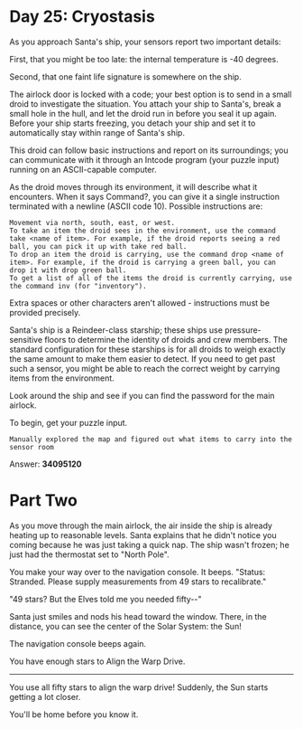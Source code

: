 # Day 25: Cryostasis
As you approach Santa's ship, your sensors report two important details:

First, that you might be too late: the internal temperature is -40 degrees.

Second, that one faint life signature is somewhere on the ship.

The airlock door is locked with a code; your best option is to send in a small droid to investigate the situation. You attach your ship to Santa's, break a small hole in the hull, and let the droid run in before you seal it up again. Before your ship starts freezing, you detach your ship and set it to automatically stay within range of Santa's ship.

This droid can follow basic instructions and report on its surroundings; you can communicate with it through an Intcode program (your puzzle input) running on an ASCII-capable computer.

As the droid moves through its environment, it will describe what it encounters. When it says Command?, you can give it a single instruction terminated with a newline (ASCII code 10). Possible instructions are:
```
Movement via north, south, east, or west.
To take an item the droid sees in the environment, use the command take <name of item>. For example, if the droid reports seeing a red ball, you can pick it up with take red ball.
To drop an item the droid is carrying, use the command drop <name of item>. For example, if the droid is carrying a green ball, you can drop it with drop green ball.
To get a list of all of the items the droid is currently carrying, use the command inv (for "inventory").
```
Extra spaces or other characters aren't allowed - instructions must be provided precisely.

Santa's ship is a Reindeer-class starship; these ships use pressure-sensitive floors to determine the identity of droids and crew members. The standard configuration for these starships is for all droids to weigh exactly the same amount to make them easier to detect. If you need to get past such a sensor, you might be able to reach the correct weight by carrying items from the environment.

Look around the ship and see if you can find the password for the main airlock.

To begin, get your puzzle input.

```
Manually explored the map and figured out what items to carry into the sensor room
```

Answer: **34095120**

# Part Two

As you move through the main airlock, the air inside the ship is already heating up to reasonable levels. Santa explains that he didn't notice you coming because he was just taking a quick nap. The ship wasn't frozen; he just had the thermostat set to "North Pole".

You make your way over to the navigation console. It beeps. "Status: Stranded. Please supply measurements from 49 stars to recalibrate."

"49 stars? But the Elves told me you needed fifty--"

Santa just smiles and nods his head toward the window. There, in the distance, you can see the center of the Solar System: the Sun!

The navigation console beeps again.

You have enough stars to Align the Warp Drive.

-----------------------------------------------

You use all fifty stars to align the warp drive! Suddenly, the Sun starts getting a lot closer.

You'll be home before you know it.
